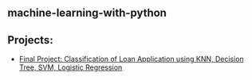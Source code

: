 ## machine-learning-with-python

Projects: 
---

* [Final Project: Classification of Loan Application using KNN, Decision Tree, SVM, Logistic Regression](https://github.com/mmrahman21/machine-learning-with-python/blob/master/final_peer_graded_assignment_machine_learning.ipynb)

